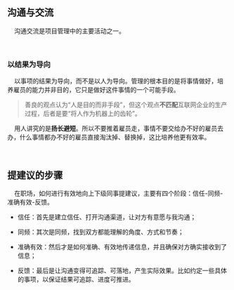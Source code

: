 ## 沟通与交流

    沟通交流是项目管理中的主要活动之一。

    

### 以结果为导向

    以事项的结果为导向，而不是以人为导向。管理的根本目的是将事情做好，培养雇员的能力并非目的，它只是做好这件事情的一个可能手段。

> 善良的观点认为“人是目的而非手段”，但这个观点**不匹配**互联网企业的生产过程，后者是要“将人作为机器上的齿轮”。

    用人讲究的是**扬长避短**。所以不要推着雇员走，事情不要交给办不好的雇员去办，什么事情都办不好的雇员直接淘汰掉、替换掉，这比培养他更有效率。

    

## 提建议的步骤

    在职场，如何进行有效地向上下级同事提建议，主要有四个阶段：信任-同频-准确有效-反馈。

- 信任：首先是建立信任、打开沟通渠道，让对方有意愿与我沟通；

- 同频：其次是同频，找到双方都能理解的角度、方式和节奏；

- 准确有效：然后才是如何准确、有效地传递信息，并且确保对方确实接收到了信息；

- 反馈：最后是让沟通变得可追踪、可落地，产生实际效果。比如约定一些具体的事项，以保证结果可追踪、进度可推进。

    
